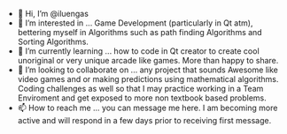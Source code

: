 - 👋 Hi, I’m @iluengas
- 👀 I’m interested in ... Game Development (particularly in Qt atm), bettering myself in Algorithms such as path finding Algorithms and Sorting Algorithms.
- 🌱 I’m currently learning ... how to code in Qt creator to create cool unoriginal or very unique arcade like games. More than happy to share.
- 💞️ I’m looking to collaborate on ... any project that sounds Awesome like video games and or making predictions using mathematical algorithms. Coding challenges as well so that I may practice working in a Team Enviroment and get exposed to more non textbook based problems.
- 📫 How to reach me ... you can message me here. I am becoming more active and will respond in a few days prior to receiving first message.

<!---
iluengas/iluengas is a ✨ special ✨ repository because its `README.md` (this file) appears on your GitHub profile.
You can click the Preview link to take a look at your changes.
--->
